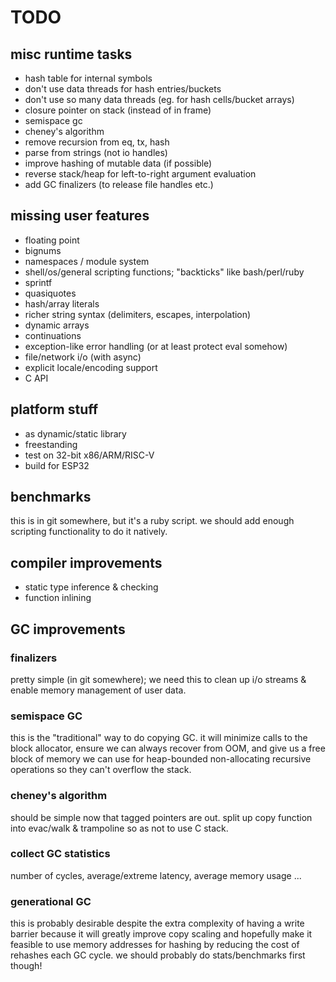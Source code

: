 # TODO

## misc runtime tasks
- hash table for internal symbols
- don't use data threads for hash entries/buckets
- don't use so many data threads (eg. for hash cells/bucket arrays)
- closure pointer on stack (instead of in frame)
- semispace gc
- cheney's algorithm
- remove recursion from eq, tx, hash
- parse from strings (not io handles)
- improve hashing of mutable data (if possible)
- reverse stack/heap for left-to-right argument evaluation
- add GC finalizers (to release file handles etc.)

## missing user features
- floating point
- bignums
- namespaces / module system
- shell/os/general scripting functions; "backticks" like bash/perl/ruby
- sprintf
- quasiquotes
- hash/array literals
- richer string syntax (delimiters, escapes, interpolation)
- dynamic arrays
- continuations
- exception-like error handling (or at least protect eval somehow)
- file/network i/o (with async)
- explicit locale/encoding support
- C API

## platform stuff
- as dynamic/static library
- freestanding
- test on 32-bit x86/ARM/RISC-V
- build for ESP32

## benchmarks
this is in git somewhere, but it's a ruby script.
we should add enough scripting functionality to do
it natively.

## compiler improvements
- static type inference & checking
- function inlining

## GC improvements
### finalizers
pretty simple (in git somewhere); we need this to
clean up i/o streams & enable memory management
of user data.

### semispace GC
this is the "traditional" way to do copying GC. it will
minimize calls to the block allocator, ensure we can
always recover from OOM, and give us a free block of
memory we can use for heap-bounded non-allocating
recursive operations so they can't overflow the stack.

### cheney's algorithm
should be simple now that tagged pointers are out.
split up copy function into evac/walk & trampoline so
as not to use C stack.

### collect GC statistics
number of cycles, average/extreme latency, average memory
usage ...

### generational GC
this is probably desirable despite the extra complexity of
having a write barrier because it will greatly improve copy
scaling and hopefully make it feasible to use memory addresses
for hashing by reducing the cost of rehashes each GC cycle.
we should probably do stats/benchmarks first though!
